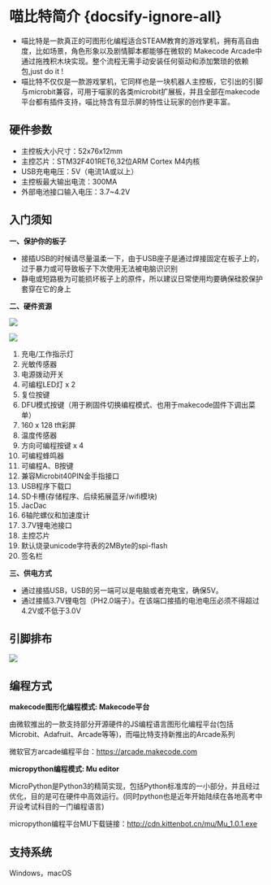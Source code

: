 # 喵比特简介 {docsify-ignore-all}

- 喵比特是一款真正的可图形化编程适合STEAM教育的游戏掌机，拥有高自由度，比如场景，角色形象以及剧情脚本都能够在微软的 Makecode Arcade中通过拖拽积木块实现。整个流程无需手动安装任何驱动和添加繁琐的依赖包,just do it !
- 喵比特不仅仅是一款游戏掌机，它同样也是一块机器人主控板，它引出的引脚与microbit兼容，可用于喵家的各类microbit扩展板，并且全部在makecode平台都有插件支持，喵比特含有显示屏的特性让玩家的创作更丰富。

## 硬件参数

- 主控板大小尺寸：52x76x12mm
- 主控芯片：STM32F401RET6,32位ARM Cortex M4内核
- USB充电电压：5V（电流1A或以上）
- 主控板最大输出电流：300MA
- 外部电池接口输入电压：3.7~4.2V

## 入门须知 

**一、保护你的板子**

- 接插USB的时候请尽量温柔一下，由于USB座子是通过焊接固定在板子上的，过于暴力或可导致板子下次使用无法被电脑识识别  
- 静电或短路极为可能损坏板子上的原件，所以建议日常使用均要确保硅胶保护套穿在它的身上  

**二、硬件资源**
  
![](https://s2.ax1x.com/2019/01/26/knIGbd.png)

![](https://s2.ax1x.com/2019/01/26/knId8f.png)

1. 充电/工作指示灯
2. 光敏传感器
3. 电源拨动开关
4. 可编程LED灯 x 2
5. 复位按键
6. DFU模式按键（用于刷固件切换编程模式、也用于makecode固件下调出菜单）
7. 160 x 128 tft彩屏
8. 温度传感器
9. 方向可编程按键 x 4
10. 可编程蜂鸣器
11. 可编程A、B按键
12. 兼容Microbit40PIN金手指接口
13. USB程序下载口
14. SD卡槽(存储程序、后续拓展蓝牙/wifi模块)
15. JacDac
16. 6轴陀螺仪和加速度计
17. 3.7V锂电池接口
18. 主控芯片
19. 默认烧录unicode字符表的2MByte的spi-flash
20. 签名栏

**三、供电方式**  

- 通过接插USB，USB的另一端可以是电脑或者充电宝，确保5V。
- 通过接插3.7V锂电包（PH2.0端子）。在该端口接插的电池电压必须不得超过4.2V或不低于3.0V  



## 引脚排布

![](https://s2.ax1x.com/2019/10/16/KiQPfS.png)


## 编程方式

**makecode图形化编程模式: Makecode平台**  

由微软推出的一款支持部分开源硬件的JS编程语言图形化编程平台(包括Microbit、Adafruit、Arcade等等)，而喵比特支持新推出的Arcade系列  

微软官方arcade编程平台：https://arcade.makecode.com    

**micropython编程模式: Mu editor**  

MicroPython是Python3的精简实现，包括Python标准库的一小部分，并且经过优化，目的是可在硬件中高效运行。(同时python也是近年开始陆续在各地高考中开设考试科目的一门编程语言)  
  
micropython编程平台MU下载链接：http://cdn.kittenbot.cn/mu/Mu_1.0.1.exe


## 支持系统

Windows，macOS




